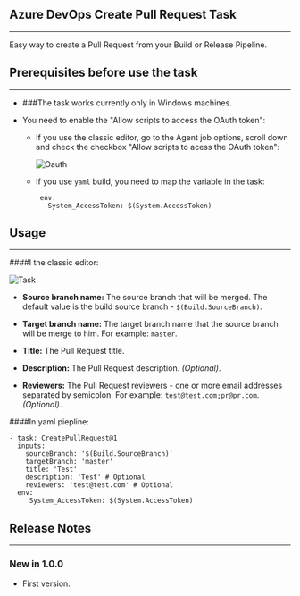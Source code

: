 ## Azure DevOps Create Pull Request Task
---

Easy way to create a Pull Request from your Build or Release Pipeline.

## Prerequisites before use the task
---
- ###The task works currently only in Windows machines.

- You need to enable the "Allow scripts to access the OAuth token": 

  - If you use the classic editor, go to the Agent job options, scroll down and check the checkbox "Allow scripts to acess the OAuth token":

    ![Oauth](https://i.imgur.com/ZWuj8Ta.png)

  - If you use `yaml` build, you need to map the variable in the task:

    ```
     env:
       System_AccessToken: $(System.AccessToken)
    ```

## Usage
---
####I the classic editor:

![Task](https://i.imgur.com/ngL16Iv.png)

- **Source branch name:** The source branch that will be merged. The default value is the build source branch - `$(Build.SourceBranch)`.

- **Target branch name:** The target branch name that the source branch will be merge to him. For example: `master`.

- **Title:** The Pull Request title.

- **Description:** The Pull Request description. *(Optional)*.

- **Reviewers:** The Pull Request reviewers - one or more email addresses separated by semicolon. For example: `test@test.com;pr@pr.com`. *(Optional)*.

####In yaml piepline:

```
- task: CreatePullRequest@1
  inputs:
    sourceBranch: '$(Build.SourceBranch)'
    targetBranch: 'master'
    title: 'Test'
    description: 'Test' # Optional
    reviewers: 'test@test.com' # Optional
  env:
     System_AccessToken: $(System.AccessToken)
```

## Release Notes
---

### New in 1.0.0

 - First version.

